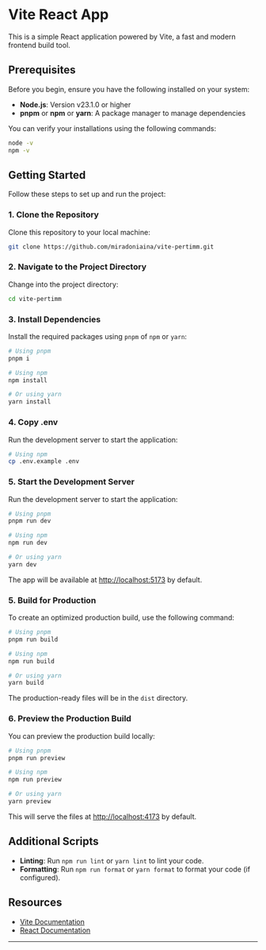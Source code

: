 # Vite React App

This is a simple React application powered by Vite, a fast and modern frontend build tool.

## Prerequisites

Before you begin, ensure you have the following installed on your system:

- **Node.js**: Version v23.1.0 or higher
- **pnpm** or **npm** or **yarn**: A package manager to manage dependencies

You can verify your installations using the following commands:

```bash
node -v
npm -v
```

## Getting Started

Follow these steps to set up and run the project:

### 1. Clone the Repository

Clone this repository to your local machine:

```bash
git clone https://github.com/miradoniaina/vite-pertimm.git
```

### 2. Navigate to the Project Directory

Change into the project directory:

```bash
cd vite-pertimm
```

### 3. Install Dependencies

Install the required packages using `pnpm` of `npm` or `yarn`:

```bash
# Using pnpm
pnpm i

# Using npm
npm install

# Or using yarn
yarn install
```

### 4. Copy .env

Run the development server to start the application:

```bash
# Using npm
cp .env.example .env
```

### 5. Start the Development Server

Run the development server to start the application:

```bash
# Using pnpm
pnpm run dev

# Using npm
npm run dev

# Or using yarn
yarn dev
```

The app will be available at [http://localhost:5173](http://localhost:5173) by default.

### 5. Build for Production

To create an optimized production build, use the following command:

```bash
# Using pnpm
pnpm run build

# Using npm
npm run build

# Or using yarn
yarn build
```

The production-ready files will be in the `dist` directory.

### 6. Preview the Production Build

You can preview the production build locally:

```bash
# Using pnpm
pnpm run preview

# Using npm
npm run preview

# Or using yarn
yarn preview
```

This will serve the files at [http://localhost:4173](http://localhost:4173) by default.

## Additional Scripts

- **Linting**: Run `npm run lint` or `yarn lint` to lint your code.
- **Formatting**: Run `npm run format` or `yarn format` to format your code (if configured).

## Resources

- [Vite Documentation](https://vitejs.dev/)
- [React Documentation](https://reactjs.org/)

---
